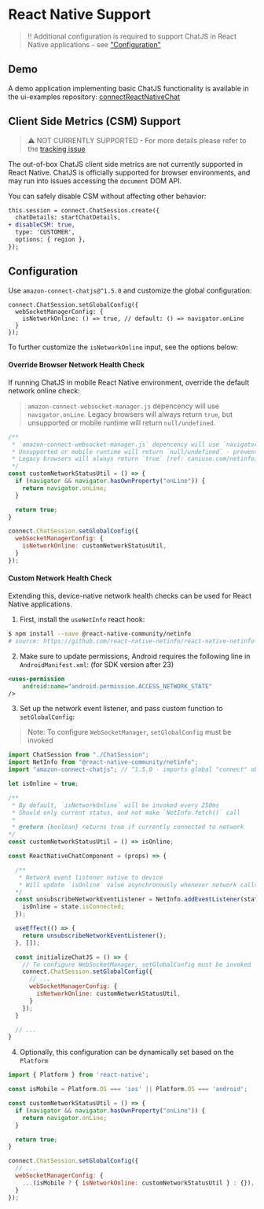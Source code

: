 # React Native Support

> ‼️ Additional configuration is required to support ChatJS in React Native applications - see ["Configuration"](#configuration)


## Demo

A demo application implementing basic ChatJS functionality is available in the ui-examples repository: [connectReactNativeChat](https://github.com/amazon-connect/amazon-connect-chat-ui-examples/tree/master/connectReactNativeChat)


## Client Side Metrics (CSM) Support

> ⚠️ NOT CURRENTLY SUPPORTED - For more details please refer to the [tracking issue](https://github.com/amazon-connect/amazon-connect-chatjs/issues/171)

The out-of-box ChatJS client side metrics are not currently supported in React Native. ChatJS is officially supported for browser environments, and may run into issues accessing the `document` DOM API.

You can safely disable CSM without affecting other behavior:

```diff
this.session = connect.ChatSession.create({
  chatDetails: startChatDetails,
+ disableCSM: true,
  type: 'CUSTOMER',
  options: { region },
});
```

## Configuration

Use `amazon-connect-chatjs@^1.5.0` and customize the global configuration:

```
connect.ChatSession.setGlobalConfig({
  webSocketManagerConfig: {
    isNetworkOnline: () => true, // default: () => navigator.onLine
  }
});
```

To further customize the `isNetworkOnline` input, see the options below:

#### Override Browser Network Health Check

If running ChatJS in mobile React Native environment, override the default network online check:

> `amazon-connect-websocket-manager.js` depencency will use `navigator.onLine`. Legacy browsers will always return `true`, but unsupported or mobile runtime will return `null/undefined`.

```js
/**
 * `amazon-connect-websocket-manager.js` depencency will use `navigator.onLine`
 * Unsupported or mobile runtime will return `null/undefined` - preventing websocket connections
 * Legacy browsers will always return `true` [ref: caniuse.com/netinfo]
 */
const customNetworkStatusUtil = () => {
  if (navigator && navigator.hasOwnProperty("onLine")) {
    return navigator.onLine;
  }

  return true;
}

connect.ChatSession.setGlobalConfig({
  webSocketManagerConfig: {
    isNetworkOnline: customNetworkStatusUtil,
  }
});
```

#### Custom Network Health Check

Extending this, device-native network health checks can be used for React Native applications.

1. First, install the `useNetInfo` react hook:

```sh
$ npm install --save @react-native-community/netinfo
# source: https://github.com/react-native-netinfo/react-native-netinfo
```

2. Make sure to update permissions, Android requires the following line in `AndroidManifest.xml`: (for SDK version after 23)

```xml
<uses-permission
    android:name="android.permission.ACCESS_NETWORK_STATE"
/>
```

3. Set up the network event listener, and pass custom function to `setGlobalConfig`:

> Note: To configure `WebSocketManager`, `setGlobalConfig` must be invoked

```js
import ChatSession from "./ChatSession";
import NetInfo from "@react-native-community/netinfo";
import "amazon-connect-chatjs"; // ^1.5.0 - imports global "connect" object 

let isOnline = true;

/** 
 * By default, `isNetworkOnline` will be invoked every 250ms
 * Should only current status, and not make `NetInfo.fetch()` call
 * 
 * @return {boolean} returns true if currently connected to network
*/
const customNetworkStatusUtil = () => isOnline;

const ReactNativeChatComponent = (props) => {

  /** 
   * Network event listener native to device
   * Will update `isOnline` value asynchronously whenever network calls are made
  */
  const unsubscribeNetworkEventListener = NetInfo.addEventListener(state => {
    isOnline = state.isConnected;
  });

  useEffect(() => {
    return unsubscribeNetworkEventListener();
  }, []);

  const initializeChatJS = () => {
    // To configure WebSocketManager, setGlobalConfig must be invoked
    connect.ChatSession.setGlobalConfig({
      // ...
      webSocketManagerConfig: {
        isNetworkOnline: customNetworkStatusUtil,
      }
    });
  }

  // ...
}
```

4. Optionally, this configuration can be dynamically set based on the `Platform`

```js
import { Platform } from 'react-native';

const isMobile = Platform.OS === 'ios' || Platform.OS === 'android';

const customNetworkStatusUtil = () => {
  if (navigator && navigator.hasOwnProperty("onLine")) {
    return navigator.onLine;
  }

  return true;
}

connect.ChatSession.setGlobalConfig({
  // ...
  webSocketManagerConfig: {
    ...(isMobile ? { isNetworkOnline: customNetworkStatusUtil } : {}), // use default behavior for browsers
  }
});
```
